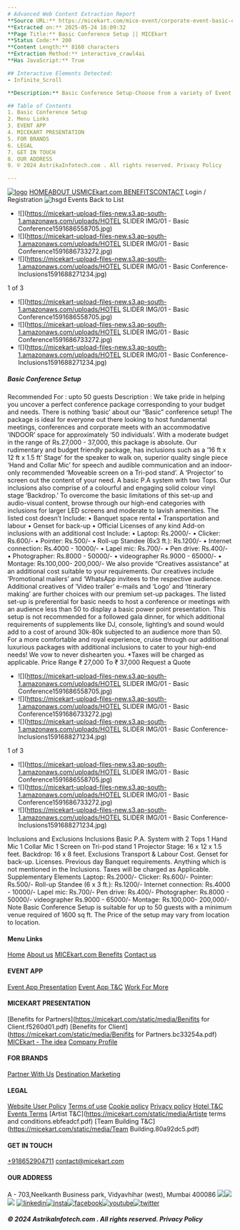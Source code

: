 ```yaml
---
# Advanced Web Content Extraction Report
**Source URL:** https://micekart.com/mice-event/corporate-event-basic-conference-setup/Mzg=
**Extracted on:** 2025-05-24 16:09:32
**Page Title:** Basic Conference Setup || MICEkart
**Status Code:** 200
**Content Length:** 8160 characters
**Extraction Method:** interactive_crawl4ai
**Has JavaScript:** True

## Interactive Elements Detected:
- Infinite_Scroll

**Description:** Basic Conference Setup-Choose from a variety of Event Themes for your Corporate Event , Theme Nights , Corporate Get together with MICEkart.com. Get in touch +919167499292 for specialised quotes

## Table of Contents
1. Basic Conference Setup
2. Menu Links
3. EVENT APP
4. MICEKART PRESENTATION
5. FOR BRANDS
6. LEGAL
7. GET IN TOUCH
8. OUR ADDRESS
9. © 2024 AstrikaInfotech.com . All rights reserved. Privacy Policy

---
```


[![logo](https://micekart.com/static/media/logo.ae758ead.png)](https://micekart.com/home)
[](https://micekart.com/mice-event/corporate-event-basic-conference-setup/Mzg=)[HOME](https://micekart.com/home)[](https://micekart.com/mice-event/corporate-event-basic-conference-setup/Mzg=)[ABOUT US](https://micekart.com/about)[](https://micekart.com/mice-event/corporate-event-basic-conference-setup/Mzg=)[MICEkart.com BENEFITS](https://micekart.com/benefits)[](https://micekart.com/mice-event/corporate-event-basic-conference-setup/Mzg=)[CONTACT](https://micekart.com/contact)
Login / Registration
![hsgd](https://micekart.com/static/media/loader.15ef94cf.svg)
Events
Back to List
  * ![](https://micekart-upload-files-new.s3.ap-south-1.amazonaws.com/uploads/HOTEL SLIDER IMG/01 - Basic Conference1591686558705.jpg)
  * ![](https://micekart-upload-files-new.s3.ap-south-1.amazonaws.com/uploads/HOTEL SLIDER IMG/01 - Basic Conference1591686733272.jpg)
  * ![](https://micekart-upload-files-new.s3.ap-south-1.amazonaws.com/uploads/HOTEL SLIDER IMG/01 - Basic Conference-Inclusions1591688271234.jpg)


1 of 3
  * ![](https://micekart-upload-files-new.s3.ap-south-1.amazonaws.com/uploads/HOTEL SLIDER IMG/01 - Basic Conference1591686558705.jpg)
  * ![](https://micekart-upload-files-new.s3.ap-south-1.amazonaws.com/uploads/HOTEL SLIDER IMG/01 - Basic Conference1591686733272.jpg)
  * ![](https://micekart-upload-files-new.s3.ap-south-1.amazonaws.com/uploads/HOTEL SLIDER IMG/01 - Basic Conference-Inclusions1591688271234.jpg)


##### Basic Conference Setup
Recommended For :
upto 50 guests
Description :
We take pride in helping you uncover a perfect conference package corresponding to your budget and needs. There is nothing ‘basic’ about our “Basic” conference setup! The package is ideal for everyone out there looking to host fundamental meetings, conferences and corporate meets with an accommodative ‘INDOOR’ space for approximately ‘50 individuals’. With a moderate budget in the range of Rs.27,000 - 37,000, this package is absolute. Our rudimentary and budget friendly package, has inclusions such as a ’16 ft x 12 ft x 1.5 ft’ Stage’ for the speaker to walk on, superior quality single piece ‘Hand and Collar Mic’ for speech and audible communication and an indoor-only recommended ‘Moveable screen on a Tri-pod stand’. A ‘Projector’ to screen out the content of your need. A basic P.A system with two Tops. Our inclusions also comprise of a colourful and engaging solid colour vinyl stage ‘Backdrop.’ To overcome the basic limitations of this set-up and audio-visual content, browse through our high-end categories with inclusions for larger LED screens and moderate to lavish amenities. The listed cost doesn’t Include: • Banquet space rental • Transportation and labour • Genset for back-up • Official Licenses of any kind Add-on inclusions with an additional cost Include: • Laptop: Rs.2000/- • Clicker: Rs.600/- • Pointer: Rs.500/- • Roll-up Standee (6x3 ft.): Rs.1200/- • Internet connection: Rs.4000 - 10000/- • Lapel mic: Rs.700/- • Pen drive: Rs.400/- • Photographer: Rs.8000 - 50000/- • videographer Rs.9000 - 65000/- • Montage: Rs.100,000- 200,000/- We also provide “Creatives assistance” at an additional cost suitable to your requirements. Our creatives include ‘Promotional mailers’ and ‘WhatsApp invitees to the respective audience. Additional creatives of ‘Video trailer’ e-mails and ‘Logo’ and ‘Itinerary making’ are further choices with our premium set-up packages. The listed set-up is preferential for basic needs to host a conference or meetings with an audience less than 50 to display a basic power point presentation. This setup is not recommended for a followed gala dinner, for which additional requirements of supplements like DJ, console, lighting’s and sound would add to a cost of around 30k-80k subjected to an audience more than 50. For a more comfortable and royal experience, cruise through our additional luxurious packages with additional inclusions to cater to your high-end needs! We vow to never dishearten you. *Taxes will be charged as applicable. 
Price Range
₹ 27,000 To ₹ 37,000
Request a Quote
  * ![](https://micekart-upload-files-new.s3.ap-south-1.amazonaws.com/uploads/HOTEL SLIDER IMG/01 - Basic Conference1591686558705.jpg)
  * ![](https://micekart-upload-files-new.s3.ap-south-1.amazonaws.com/uploads/HOTEL SLIDER IMG/01 - Basic Conference1591686733272.jpg)
  * ![](https://micekart-upload-files-new.s3.ap-south-1.amazonaws.com/uploads/HOTEL SLIDER IMG/01 - Basic Conference-Inclusions1591688271234.jpg)


1 of 3
  * ![](https://micekart-upload-files-new.s3.ap-south-1.amazonaws.com/uploads/HOTEL SLIDER IMG/01 - Basic Conference1591686558705.jpg)
  * ![](https://micekart-upload-files-new.s3.ap-south-1.amazonaws.com/uploads/HOTEL SLIDER IMG/01 - Basic Conference1591686733272.jpg)
  * ![](https://micekart-upload-files-new.s3.ap-south-1.amazonaws.com/uploads/HOTEL SLIDER IMG/01 - Basic Conference-Inclusions1591688271234.jpg)


Inclusions and Exclusions
Inclusions 
Basic P.A. System with 2 Tops 1 Hand Mic 1 Collar Mic 1 Screen on Tri-pod stand 1 Projector Stage: 16 x 12 x 1.5 feet. Backdrop: 16 x 8 feet.
Exclusions 
Transport & Labour Cost. Genset for back-up. Licenses. Previous day Banquet requirements. Anything which is not mentioned in the Inclusions. Taxes will be charged as Applicable.
Supplementary Elements
Laptop: Rs.2000/-
Clicker: Rs.600/-
Pointer: Rs.500/-
Roll-up Standee (6 x 3 ft.): Rs.1200/-
Internet connection: Rs.4000 - 10000/-
Lapel mic: Rs.700/-
Pen drive: Rs.400/-
Photographer: Rs.8000 - 50000/-
videographer Rs.9000 - 65000/-
Montage: Rs.100,000- 200,000/-
Note
Basic Conference Setup is suitable for up to 50 guests with a minimum venue required of 1600 sq ft. The Price of the setup may vary from location to location.
#### Menu Links
[Home](https://micekart.com/home)
[About us](https://micekart.com/about)
[MICEkart.com Benefits](https://micekart.com/benefits)
[Contact us](https://micekart.com/contact)
#### EVENT APP
[Event App Presentation](https://micekart.com/)
[Event App T&C](https://micekart.com/)
[Work For More](https://micekart.com/)
#### MICEKART PRESENTATION
[Benefits for Partners](https://micekart.com/static/media/Benifits for Client.f5260d01.pdf)
[Benefits for Client](https://micekart.com/static/media/Benifits for Partners.bc33254a.pdf)
[MICEkart - The idea](https://micekart.com/static/media/Micekart-The-Idea-new.78c542ff.pdf)
[Company Profile](https://micekart.com/static/media/MICEkart-Client-Profile.35843043.pdf)
#### FOR BRANDS
[Partner With Us](https://micekart.com/contact)
[Destination Marketing](https://micekart.com/contact)
#### LEGAL
[Website User Policy](https://micekart.com/websiteuserpolicy)
[Terms of use](https://micekart.com/termsofuse)
[Cookie policy](https://micekart.com/cookiepolicy)
[Privacy policy](https://micekart.com/privacypolicy)
[Hotel T&C](https://micekart.com/hoteltermsandcondition)
[Events Terms](https://micekart.com/EventsTerms)
[Artist T&C](https://micekart.com/static/media/Artiste terms and conditions.ebfeadcf.pdf)
[Team Building T&C](https://micekart.com/static/media/Team Building.80a92dc5.pdf)
#### GET IN TOUCH
[+918652904711](tel:+918652904711)
contact@micekart.com
#### OUR ADDRESS
A - 703,Neelkanth Business park, Vidyavhihar (west), Mumbai 400086
![](https://micekart.com/mice-event/corporate-event-basic-conference-setup/Mzg=)![](https://micekart.com/mice-event/corporate-event-basic-conference-setup/Mzg=)
![](https://micekart.com/static/media/logo.ae758ead.a18379f3.png)
[![linkedin](https://micekart.com/static/media/linkedin.b9237664.svg)](https://www.linkedin.com/company/micekart/)[![insta](https://micekart.com/static/media/instagram.052c5c73.svg)](https://www.instagram.com/micekart/ )[![facebook](https://micekart.com/static/media/facebook.cdd6adc6.svg)](https://www.facebook.com/MICEkart.in)[![youtube](https://micekart.com/static/media/youtube.49316bbb.svg)](https://www.youtube.com/channel/UCU7p6BOupjMWw-IYlreCb5Q)[![twitter](https://micekart.com/static/media/twitter.8845157f.svg)](https://twitter.com/micekartcom)
##### © 2024 AstrikaInfotech.com . All rights reserved. Privacy Policy
